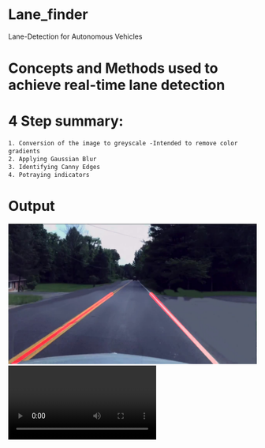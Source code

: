 # Lane_finder
Lane-Detection for Autonomous Vehicles

# Concepts and Methods used to achieve real-time lane detection

  # 4 Step summary:
    1. Conversion of the image to greyscale -Intended to remove color gradients
    2. Applying Gaussian Blur
    3. Identifying Canny Edges
    4. Potraying indicators

# Output
![Road-image](test_image.jpg)
![Image video_input](test_video.mov)
